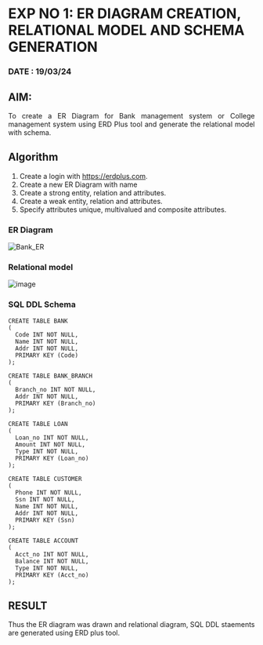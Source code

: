 # EXP NO 1: ER DIAGRAM CREATION, RELATIONAL MODEL AND SCHEMA GENERATION 

### DATE : 19/03/24

## AIM:
<div align="justify">
   To create a ER Diagram for Bank management system or College management system using ERD Plus tool and generate the relational model with schema. 
</div>


## Algorithm
1. Create a login with https://erdplus.com.
2. Create a new ER Diagram with name
3. Create a strong entity, relation and attributes.
4. Create a weak entity, relation and attributes.
5. Specify attributes unique, multivalued and composite attributes.



### ER Diagram 

![Bank_ER](https://github.com/AnnBlessy/DBMS/assets/119477835/8133347a-e969-4410-8fe7-38bb225ff6c7)


### Relational model

![image](https://github.com/AnnBlessy/DBMS/assets/119477835/c109e44e-a08e-434e-a24d-7cd99020f294)


### SQL DDL Schema 
```
CREATE TABLE BANK
(
  Code INT NOT NULL,
  Name INT NOT NULL,
  Addr INT NOT NULL,
  PRIMARY KEY (Code)
);

CREATE TABLE BANK_BRANCH
(
  Branch_no INT NOT NULL,
  Addr INT NOT NULL,
  PRIMARY KEY (Branch_no)
);

CREATE TABLE LOAN
(
  Loan_no INT NOT NULL,
  Amount INT NOT NULL,
  Type INT NOT NULL,
  PRIMARY KEY (Loan_no)
);

CREATE TABLE CUSTOMER
(
  Phone INT NOT NULL,
  Ssn INT NOT NULL,
  Name INT NOT NULL,
  Addr INT NOT NULL,
  PRIMARY KEY (Ssn)
);

CREATE TABLE ACCOUNT
(
  Acct_no INT NOT NULL,
  Balance INT NOT NULL,
  Type INT NOT NULL,
  PRIMARY KEY (Acct_no)
);
```

## RESULT 
<div align="justify">
Thus the ER diagram was drawn and relational diagram, SQL DDL staements are generated using ERD plus tool.
</div>
